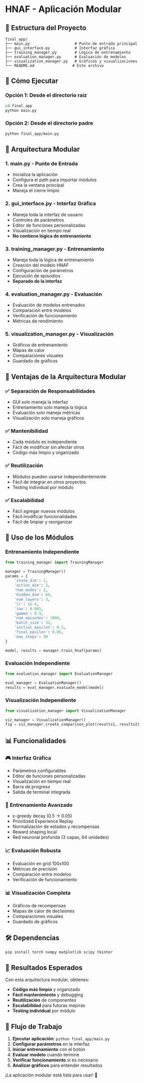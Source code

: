 # HNAF - Aplicación Modular

## 📁 Estructura del Proyecto

```
final_app/
├── main.py                    # Punto de entrada principal
├── gui_interface.py           # Interfaz gráfica
├── training_manager.py        # Lógica de entrenamiento
├── evaluation_manager.py      # Evaluación de modelos
├── visualization_manager.py   # Gráficos y visualizaciones
└── README.md                 # Este archivo
```

## 🚀 Cómo Ejecutar

### Opción 1: Desde el directorio raíz
```bash
cd final_app
python main.py
```

### Opción 2: Desde el directorio padre
```bash
python final_app/main.py
```

## 🧩 Arquitectura Modular

### 1. **main.py** - Punto de Entrada
- Inicializa la aplicación
- Configura el path para importar módulos
- Crea la ventana principal
- Maneja el cierre limpio

### 2. **gui_interface.py** - Interfaz Gráfica
- Maneja toda la interfaz de usuario
- Controles de parámetros
- Editor de funciones personalizadas
- Visualización en tiempo real
- **No contiene lógica de entrenamiento**

### 3. **training_manager.py** - Entrenamiento
- Maneja toda la lógica de entrenamiento
- Creación del modelo HNAF
- Configuración de parámetros
- Ejecución de episodios
- **Separado de la interfaz**

### 4. **evaluation_manager.py** - Evaluación
- Evaluación de modelos entrenados
- Comparación entre modelos
- Verificación de funcionamiento
- Métricas de rendimiento

### 5. **visualization_manager.py** - Visualización
- Gráficos de entrenamiento
- Mapas de calor
- Comparaciones visuales
- Guardado de gráficos

## 🎯 Ventajas de la Arquitectura Modular

### ✅ **Separación de Responsabilidades**
- GUI solo maneja la interfaz
- Entrenamiento solo maneja la lógica
- Evaluación solo maneja métricas
- Visualización solo maneja gráficos

### ✅ **Mantenibilidad**
- Cada módulo es independiente
- Fácil de modificar sin afectar otros
- Código más limpio y organizado

### ✅ **Reutilización**
- Módulos pueden usarse independientemente
- Fácil de integrar en otros proyectos
- Testing individual por módulo

### ✅ **Escalabilidad**
- Fácil agregar nuevos módulos
- Fácil modificar funcionalidades
- Fácil de limpiar y reorganizar

## 🔧 Uso de los Módulos

### Entrenamiento Independiente
```python
from training_manager import TrainingManager

manager = TrainingManager()
params = {
    'state_dim': 2,
    'action_dim': 2,
    'num_modes': 2,
    'hidden_dim': 64,
    'num_layers': 3,
    'lr': 1e-4,
    'tau': 0.001,
    'gamma': 0.9,
    'num_episodes': 1000,
    'batch_size': 32,
    'initial_epsilon': 0.5,
    'final_epsilon': 0.05,
    'max_steps': 50
}

model, results = manager.train_hnaf(params)
```

### Evaluación Independiente
```python
from evaluation_manager import EvaluationManager

eval_manager = EvaluationManager()
results = eval_manager.evaluate_model(model)
```

### Visualización Independiente
```python
from visualization_manager import VisualizationManager

viz_manager = VisualizationManager()
fig = viz_manager.create_comparison_plot(results1, results2)
```

## 📊 Funcionalidades

### 🎮 **Interfaz Gráfica**
- Parámetros configurables
- Editor de funciones personalizadas
- Visualización en tiempo real
- Barra de progreso
- Salida de terminal integrada

### 🧠 **Entrenamiento Avanzado**
- ε-greedy decay (0.5 → 0.05)
- Prioritized Experience Replay
- Normalización de estados y recompensas
- Reward shaping local
- Red neuronal profunda (3 capas, 64 unidades)

### 📈 **Evaluación Robusta**
- Evaluación en grid 100x100
- Métricas de precisión
- Comparación entre modelos
- Verificación de funcionamiento

### 📊 **Visualización Completa**
- Gráficos de recompensas
- Mapas de calor de decisiones
- Comparaciones visuales
- Guardado de gráficos

## 🛠️ Dependencias

```bash
pip install torch numpy matplotlib scipy tkinter
```

## 🎯 Resultados Esperados

Con esta arquitectura modular, obtienes:
- **Código más limpio** y organizado
- **Fácil mantenimiento** y debugging
- **Reutilización** de componentes
- **Escalabilidad** para futuras mejoras
- **Testing individual** por módulo

## 🔄 Flujo de Trabajo

1. **Ejecutar aplicación**: `python final_app/main.py`
2. **Configurar parámetros** en la interfaz
3. **Iniciar entrenamiento** con el botón
4. **Evaluar modelo** cuando termine
5. **Verificar funcionamiento** si es necesario
6. **Analizar gráficos** para entender resultados

¡La aplicación modular está lista para usar! 🚀 